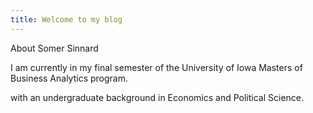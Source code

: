 ```yaml
---
title: Welcome to my blog
---
```


About Somer Sinnard

I am currently in my final semester of the University of Iowa Masters of Business Analytics program.

with an undergraduate background in Economics and Political Science.

